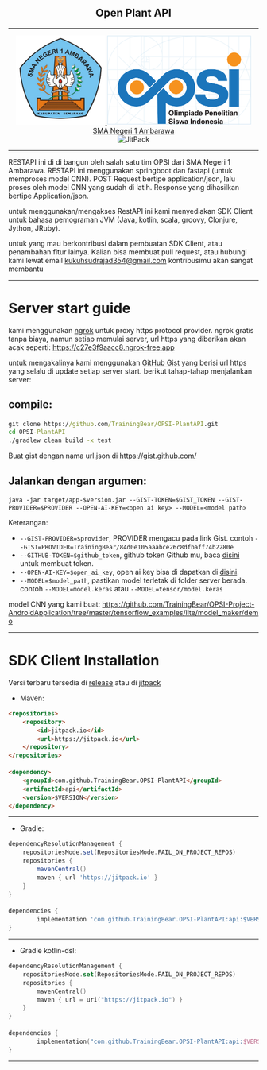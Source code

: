 <h2 align="center">Open Plant API</h2>

---

<p align="center">
    <a href="https://sman1ambarawa.sch.id/">
        <img src="SMANEGA.png" alt="SMANEGA" width="180" height="180" title="SMA NEGERI 1 AMBARAWA" >
    </a>
    <a href="https://sma.pusatprestasinasional.kemdikbud.go.id/opsi/">
        <img src="logoopsi.png" width="290" height="180" title="Olimipiade Penelitian Sains Nasional"><br>
    </a>
    <a href="https://sman1ambarawa.sch.id/">SMA Negeri 1 Ambarawa</a>
    <br href="https://jitpack.io/#TrainingBear/OPSI-PlantAPI">
        <img src="https://jitpack.io/v/TrainingBear/OPSI-PlantAPI.svg" alt="JitPack">
    </a>
</p>



***
RESTAPI ini di di bangun oleh salah satu tim OPSI dari SMA Negeri 1 Ambarawa.
RESTAPI ini menggunakan springboot dan fastapi (untuk memproses model CNN).
POST Request bertipe application/json, lalu proses oleh 
model CNN yang sudah di latih. Response yang dihasilkan bertipe Application/json.

untuk menggunakan/mengakses RestAPI ini kami menyediakan SDK Client untuk bahasa pemograman JVM (Java, kotlin, scala, groovy,
Clonjure, Jython, JRuby).

untuk yang mau berkontribusi dalam pembuatan SDK Client, atau penambahan fitur lainya.
Kalian bisa membuat pull request, atau hubungi kami lewat email kukuhsudrajad354@gmail.com kontribusimu akan sangat membantu
*** 

# Server start guide
kami menggunakan [ngrok](https://ngrok.com) untuk proxy https protocol provider.
ngrok gratis tanpa biaya, namun setiap memulai server, url https yang diberikan akan acak seperti: https://c27e3f9aacc8.ngrok-free.app

untuk mengakalinya kami menggunakan [GitHub Gist](https://gist.github.com/) yang berisi url https yang selalu di update setiap server start.
berikut tahap-tahap menjalankan server:

compile:
-
```cmd
git clone https://github.com/TrainingBear/OPSI-PlantAPI.git
cd OPSI-PlantAPI
./gradlew clean build -x test
```
Buat gist dengan nama url.json di https://gist.github.com/

Jalankan dengan argumen:
- 
```text 
java -jar target/app-$version.jar --GIST-TOKEN=$GIST_TOKEN --GIST-PROVIDER=$PROVIDER --OPEN-AI-KEY=<open ai key> --MODEL=<model path>
```
Keterangan:
- `--GIST-PROVIDER=$provider`, PROVIDER mengacu pada link Gist. contoh `--GIST=PROVIDER=TrainingBear/84d0e105aaabce26c8dfbaff74b2280e`
- `--GITHUB-TOKEN=$github_token`, github token Github mu, baca [disini](https://docs.github.com/en/authentication/keeping-your-account-and-data-secure/creating-a-personal-access-token) untuk membuat token.
- `--OPEN-AI-KEY=$open_ai_key`, open ai key bisa di dapatkan di [disini](https://platform.openai.com/account/api-keys).
- `--MODEL=$model_path`, pastikan model terletak di folder server berada. contoh ```--MODEL=model.keras``` atau `--MODEL=tensor/model.keras`

model CNN yang kami buat: https://github.com/TrainingBear/OPSI-Project-AndroidApplication/tree/master/tensorflow_examples/lite/model_maker/demo

---
# SDK Client Installation
Versi terbaru tersedia di [release](https://github.com/TrainingBear/OPSI-PlantAPI/releases)
atau di [jitpack](https://jitpack.io/#TrainingBear/OPSI-PlantAPI)
- Maven:
```html
<repositories>
	<repository>
	    <id>jitpack.io</id>
	    <url>https://jitpack.io</url>
	</repository>
</repositories>

<dependency>
    <groupId>com.github.TrainingBear.OPSI-PlantAPI</groupId>
    <artifactId>api</artifactId>
    <version>$VERSION</version>
</dependency>
```
***
- Gradle:
```groovy
dependencyResolutionManagement {
	repositoriesMode.set(RepositoriesMode.FAIL_ON_PROJECT_REPOS)
	repositories {
		mavenCentral()
		maven { url 'https://jitpack.io' }
	}
}

dependencies {
        implementation 'com.github.TrainingBear.OPSI-PlantAPI:api:$VERSION'
}
```
***
- Gradle kotlin-dsl:
```kotlin
dependencyResolutionManagement {
	repositoriesMode.set(RepositoriesMode.FAIL_ON_PROJECT_REPOS)
	repositories {
		mavenCentral()
		maven { url = uri("https://jitpack.io") }
	}
}

dependencies {
        implementation("com.github.TrainingBear.OPSI-PlantAPI:api:$VERSION")
}
```
***

